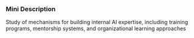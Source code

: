 ### Mini Description

Study of mechanisms for building internal AI expertise, including training programs, mentorship systems, and organizational learning approaches
